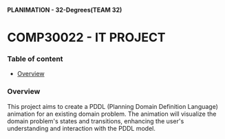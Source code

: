 **PLANIMATION - 32-Degrees(TEAM 32)**
# COMP30022 - IT PROJECT
### Table of content
  - [Overview](#overview)


### Overview
This project aims to create a PDDL (Planning Domain Definition Language) animation for an existing domain problem. The animation will visualize the domain problem's states and transitions, enhancing the user's understanding and interaction with the PDDL model.
